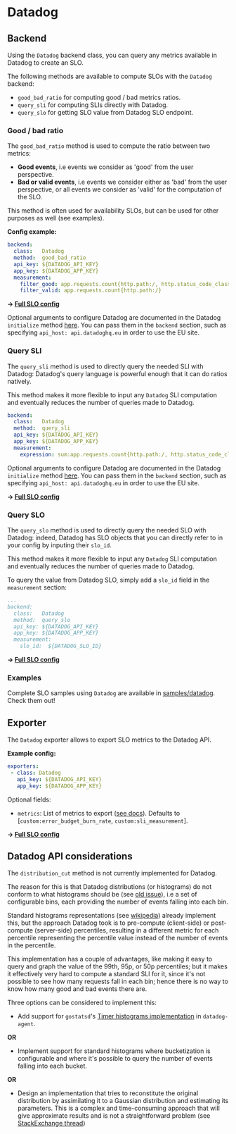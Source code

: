 # Datadog

## Backend

Using the `Datadog` backend class, you can query any metrics available in
Datadog to create an SLO.

The following methods are available to compute SLOs with the `Datadog`
backend:

* `good_bad_ratio` for computing good / bad metrics ratios.
* `query_sli` for computing SLIs directly with Datadog.
* `query_slo` for getting SLO value from Datadog SLO endpoint.

### Good / bad ratio

The `good_bad_ratio` method is used to compute the ratio between two metrics:

- **Good events**, i.e events we consider as 'good' from the user perspective.
- **Bad or valid events**, i.e events we consider either as 'bad' from the user
perspective, or all events we consider as 'valid' for the computation of the
SLO.

This method is often used for availability SLOs, but can be used for other
purposes as well (see examples).

**Config example:**

```yaml
backend:
  class:   Datadog
  method:  good_bad_ratio
  api_key: ${DATADOG_API_KEY}
  app_key: ${DATADOG_APP_KEY}
  measurement:
    filter_good: app.requests.count{http.path:/, http.status_code_class:2xx}
    filter_valid: app.requests.count{http.path:/}
```
**&rightarrow; [Full SLO config](../../samples/datadog/slo_dd_app_availability_ratio.yaml)**

Optional arguments to configure Datadog are documented in the Datadog
`initialize` method [here](https://github.com/DataDog/datadogpy/blob/058114cc3d65483466684c96a5c23e36c3aa052e/datadog/__init__.py#L33).
You can pass them in the `backend` section, such as specifying
`api_host: api.datadoghq.eu` in order to use the EU site.

### Query SLI

The `query_sli` method is used to directly query the needed SLI with Datadog:
Datadog's query language is powerful enough that it can do ratios natively.

This method makes it more flexible to input any `Datadog` SLI computation and
eventually reduces the number of queries made to Datadog.

```yaml
backend:
  class:   Datadog
  method:  query_sli
  api_key: ${DATADOG_API_KEY}
  app_key: ${DATADOG_APP_KEY}
  measurement:
    expression: sum:app.requests.count{http.path:/, http.status_code_class:2xx} / sum:app.requests.count{http.path:/}
```

Optional arguments to configure Datadog are documented in the Datadog
`initialize` method [here](https://github.com/DataDog/datadogpy/blob/058114cc3d65483466684c96a5c23e36c3aa052e/datadog/__init__.py#L33).
You can pass them in the `backend` section, such as specifying
`api_host: api.datadoghq.eu` in order to use the EU site.

**&rightarrow; [Full SLO config](../../samples/datadog/slo_dd_app_availability_query_sli.yaml)**

### Query SLO

The `query_slo` method is used to directly query the needed SLO with Datadog:
indeed, Datadog has SLO objects that you can directly refer to in your config by inputing their `slo_id`.

This method makes it more flexible to input any `Datadog` SLI computation and
eventually reduces the number of queries made to Datadog.

To query the value from Datadog SLO, simply add a `slo_id` field in the
`measurement` section:

```yaml
...
backend:
  class:   Datadog
  method:  query_slo
  api_key: ${DATADOG_API_KEY}
  app_key: ${DATADOG_APP_KEY}
  measurement:
    slo_id:  ${DATADOG_SLO_ID}
```

**&rightarrow; [Full SLO config](../../samples/datadog/slo_dd_app_availability_query_slo.yaml)**

### Examples

Complete SLO samples using `Datadog` are available in
[samples/datadog](../../samples/datadog). Check them out!

## Exporter

The `Datadog` exporter allows to export SLO metrics to the Datadog API.

**Example config:**

```yaml
exporters:
 - class: Datadog
   api_key: ${DATADOG_API_KEY}
   app_key: ${DATADOG_APP_KEY}
```

Optional fields:
  * `metrics`: List of metrics to export ([see docs](../shared/metrics.md)). Defaults to [`custom:error_budget_burn_rate`, `custom:sli_measurement`].


**&rightarrow; [Full SLO config](../../samples/datadog/slo_dd_app_availability_ratio.yaml)**


## Datadog API considerations

The `distribution_cut` method is not currently implemented for Datadog.

The reason for this is that Datadog distributions (or histograms) do not conform
to what histograms should be (see [old issue](https://github.com/DataDog/dd-agent/issues/349)),
i.e a set of configurable bins, each providing the number of events falling into
each bin.

Standard histograms representations (see [wikipedia](https://en.wikipedia.org/wiki/Histogram))
already implement this, but the approach Datadog took is to pre-compute
(client-side) or post-compute (server-side) percentiles, resulting in a
different metric for each percentile representing the percentile value instead
of the number of events in the percentile.

This implementation has a couple of advantages, like making it easy to query and
graph the value of the 99th, 95p, or 50p percentiles; but it makes it
effectively very hard to compute a standard SLI for it, since it's not possible
to see how many requests fall in each bin; hence there is no way to know how
many good and bad events there are.

Three options can be considered to implement this:

* Add support for `gostatsd`'s [Timer histograms implementation](https://github.com/atlassian/gostatsd#timer-histograms-experimental-feature)
in `datadog-agent`.

**OR**

* Implement support for standard histograms where bucketization is configurable
and where it's possible to query the number of events falling into each bucket.

**OR**

* Design an implementation that tries to reconstitute the original distribution
by assimilating it to a Gaussian distribution and estimating its parameters.
This is a complex and time-consuming approach that will give approximate results
and is not a straightforward problem (see [StackExchange thread](https://stats.stackexchange.com/questions/6022/estimating-a-distribution-based-on-three-percentiles))
